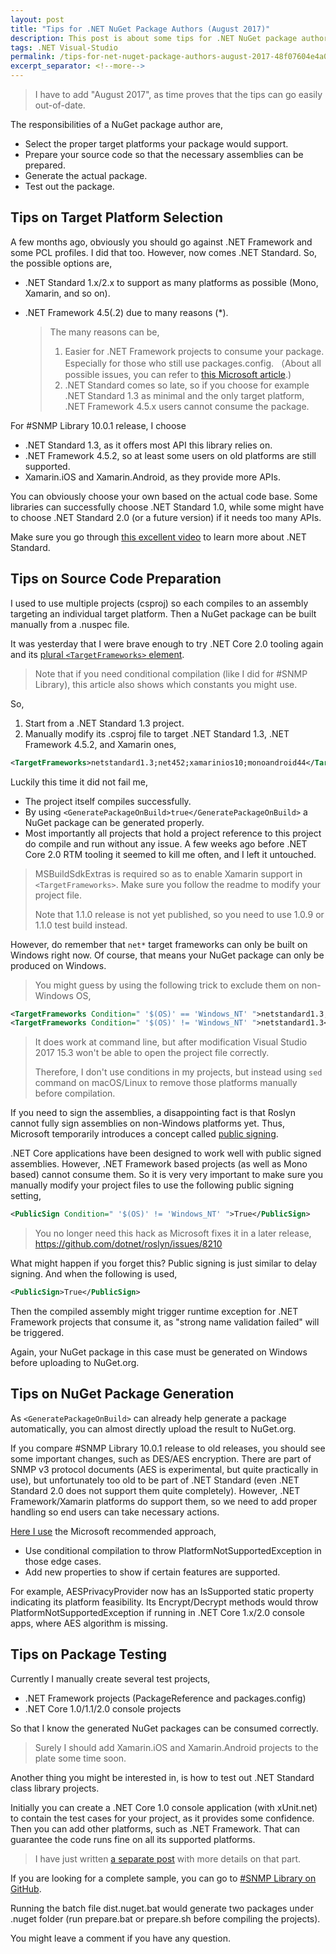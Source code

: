 ```yaml
---
layout: post
title: "Tips for .NET NuGet Package Authors (August 2017)"
description: This post is about some tips for .NET NuGet package authors such as how to select target platforms, how to prepare source code, how to generate the package, and how to test out the package.
tags: .NET Visual-Studio
permalink: /tips-for-net-nuget-package-authors-august-2017-48f07604e4a0
excerpt_separator: <!--more-->
---
```

> I have to add "August 2017", as time proves that the tips can go easily out-of-date.

The responsibilities of a NuGet package author are,

* Select the proper target platforms your package would support.
* Prepare your source code so that the necessary assemblies can be prepared.
* Generate the actual package.
* Test out the package.
<!--more-->

## Tips on Target Platform Selection

A few months ago, obviously you should go against .NET Framework and some PCL profiles. I did that too. However, now comes .NET Standard. So, the possible options are,

* .NET Standard 1.x/2.x to support as many platforms as possible (Mono, Xamarin, and so on).
* .NET Framework 4.5(.2) due to many reasons (*).

  > The many reasons can be,
  >
  > 1. Easier for .NET Framework projects to consume your package. Especially for those who still use packages.config. （About all possible issues, you can refer to [this Microsoft article](https://github.com/dotnet/announcements/issues/31).)
  > 1. .NET Standard comes so late, so if you choose for example .NET Standard 1.3 as minimal and the only target platform, .NET Framework 4.5.x users cannot consume the package.

For #SNMP Library 10.0.1 release, I choose

* .NET Standard 1.3, as it offers most API this library relies on.
* .NET Framework 4.5.2, so at least some users on old platforms are still supported.
* Xamarin.iOS and Xamarin.Android, as they provide more APIs.

You can obviously choose your own based on the actual code base. Some libraries can successfully choose .NET Standard 1.0, while some might have to choose .NET Standard 2.0 (or a future version) if it needs too many APIs.

Make sure you go through [this excellent video](https://learn.microsoft.com/en-us/events/dotnetconf-2017/t112) to learn more about .NET Standard.

## Tips on Source Code Preparation

I used to use multiple projects (csproj) so each compiles to an assembly targeting an individual target platform. Then a NuGet package can be built manually from a .nuspec file.

It was yesterday that I were brave enough to try .NET Core 2.0 tooling again and its [plural `<TargetFrameworks>` element](https://docs.microsoft.com/en-us/dotnet/standard/frameworks#how-to-specify-target-frameworks).

> Note that if you need conditional compilation (like I did for #SNMP Library), this article also shows which constants you might use.

So,

1. Start from a .NET Standard 1.3 project.
1. Manually modify its .csproj file to target .NET Standard 1.3, .NET Framework 4.5.2, and Xamarin ones,

``` xml
<TargetFrameworks>netstandard1.3;net452;xamarinios10;monoandroid44</TargetFrameworks>
```

Luckily this time it did not fail me,

* The project itself compiles successfully.
* By using `<GeneratePackageOnBuild>true</GeneratePackageOnBuild>` a NuGet package can be generated properly.
* Most importantly all projects that hold a project reference to this project do compile and run without any issue. A few weeks ago before .NET Core 2.0 RTM tooling it seemed to kill me often, and I left it untouched.

> MSBuildSdkExtras is required so as to enable Xamarin support in `<TargetFrameworks>`. Make sure you follow the readme to modify your project file.
> 
> Note that 1.1.0 release is not yet published, so you need to use 1.0.9 or 1.1.0 test build instead.

However, do remember that `net*` target frameworks can only be built on Windows right now. Of course, that means your NuGet package can only be produced on Windows.

> You might guess by using the following trick to exclude them on non-Windows OS,

``` xml
<TargetFrameworks Condition=" '$(OS)' == 'Windows_NT' ">netstandard1.3;net452;xamarinios10;monoandroid44</TargetFrameworks>
<TargetFrameworks Condition=" '$(OS)' != 'Windows_NT' ">netstandard1.3</TargetFrameworks>
```
> It does work at command line, but after modification Visual Studio 2017 15.3 won't be able to open the project file correctly.
> 
> Therefore, I don't use conditions in my projects, but instead using `sed` command on macOS/Linux to remove those platforms manually before compilation.

If you need to sign the assemblies, a disappointing fact is that Roslyn cannot fully sign assemblies on non-Windows platforms yet. Thus, Microsoft temporarily introduces a concept called [public signing](https://github.com/dotnet/corefx/blob/master/Documentation/project-docs/public-signing.md).

.NET Core applications have been designed to work well with public signed assemblies. However, .NET Framework based projects (as well as Mono based) cannot consume them. So it is very very important to make sure you manually modify your project files to use the following public signing setting,
```xml
<PublicSign Condition=" '$(OS)' != 'Windows_NT' ">True</PublicSign>
```

> You no longer need this hack as Microsoft fixes it in a later release, https://github.com/dotnet/roslyn/issues/8210

What might happen if you forget this? Public signing is just similar to delay signing. And when the following is used,
```xml
<PublicSign>True</PublicSign>
```

Then the compiled assembly might trigger runtime exception for .NET Framework projects that consume it, as "strong name validation failed" will be triggered.

Again, your NuGet package in this case must be generated on Windows before uploading to NuGet.org.

## Tips on NuGet Package Generation

As `<GeneratePackageOnBuild>` can already help generate a package automatically, you can almost directly upload the result to NuGet.org.

If you compare #SNMP Library 10.0.1 release to old releases, you should see some important changes, such as DES/AES encryption. There are part of SNMP v3 protocol documents (AES is experimental, but quite practically in use), but unfortunately too old to be part of .NET Standard (even .NET Standard 2.0 does not support them quite completely). However, .NET Framework/Xamarin platforms do support them, so we need to add proper handling so end users can take necessary actions.

[Here I use](https://github.com/lextudio/sharpsnmplib/blob/0ce6a822bfc6bf8a1b2a89afbb604605e4af3fb5/SharpSnmpLib/Security/AESPrivacyProvider.cs#L51) the Microsoft recommended approach,

* Use conditional compilation to throw PlatformNotSupportedException in those edge cases.
* Add new properties to show if certain features are supported.

For example, AESPrivacyProvider now has an IsSupported static property indicating its platform feasibility. Its Encrypt/Decrypt methods would throw PlatformNotSupportedException if running in .NET Core 1.x/2.0 console apps, where AES algorithm is missing.

## Tips on Package Testing

Currently I manually create several test projects,

* .NET Framework projects (PackageReference and packages.config)
* .NET Core 1.0/1.1/2.0 console projects

So that I know the generated NuGet packages can be consumed correctly.

> Surely I should add Xamarin.iOS and Xamarin.Android projects to the plate some time soon.

Another thing you might be interested in, is how to test out .NET Standard class library projects.

Initially you can create a .NET Core 1.0 console application (with xUnit.net) to contain the test cases for your project, as it provides some confidence. Then you can add other platforms, such as .NET Framework. That can guarantee the code runs fine on all its supported platforms.

> I have just written [a separate post](2017-9-25-tips-for-net-core-unit-testing.md) with more details on that part.

If you are looking for a complete sample, you can go to [#SNMP Library on GitHub](https://github.com/lextudio/sharpsnmplib).

Running the batch file dist.nuget.bat would generate two packages under .nuget folder (run prepare.bat or prepare.sh before compiling the projects).

You might leave a comment if you have any question.
